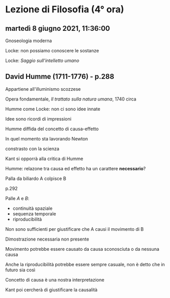 # Lezione di Filosofia (4° ora)

## martedì 8 giugno 2021, 11:36:00

Gnoseologia moderna

Locke: non possiamo conoscere le sostanze

Locke: _Saggio sull'intelletto umano_

## David Humme (1711-1776) - p.288

Appartiene all'illuminismo scozzese

Opera fondamentale, _Il trattato sulla natura umana_, 1740 circa

Humme come Locke: non ci sono idee innate


Idee sono ricordi di impressioni

Humme diffida del concetto di causa-effetto

In quel momento sta lavorando Newton

constrasto con la scienza

Kant si opporrà alla critica di Humme

Humme: relazone tra causa ed effetto ha un carattere **necessario**?

Palla da biliardo A colpisce B

p.292

Palle $A$ e $B$:
* continuità spaziale
* sequenza temporale
* riproducibilità

Non sono sufficienti per giustificare che A causi il movimento di B

Dimostrazione necessaria non presente

Movimento potrebbe essere causato da causa sconosciuta o da nessuna causa


Anche la riproducibilità potrebbe essere sempre casuale, non è detto che in futuro sia così

Concetto di causa è una nostra interpretazione


Kant poi cercherà di giustificare la causalità



<!--stackedit_data:
eyJoaXN0b3J5IjpbLTQ0MjM1MjkwMCw0NjIyMjc1MzRdfQ==
-->
